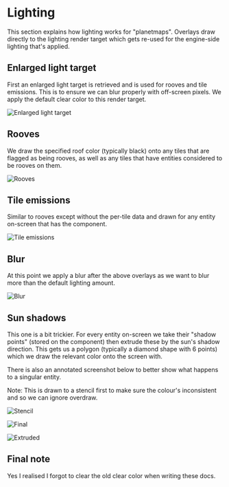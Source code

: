 # Lighting

This section explains how lighting works for "planetmaps". Overlays draw directly to the lighting render target which gets re-used for the engine-side lighting that's applied.

## Enlarged light target

First an enlarged light target is retrieved and is used for rooves and tile emissions. This is to ensure we can blur properly with off-screen pixels. We apply the default clear color to this render target.

![Enlarged light target](..\..\assets\images\planet\render0.png)

## Rooves

We draw the specified roof color (typically black) onto any tiles that are flagged as being rooves, as well as any tiles that have entities considered to be rooves on them.

![Rooves](..\..\assets\images\planet\render1.png)

## Tile emissions

Similar to rooves except without the per-tile data and drawn for any entity on-screen that has the component.

![Tile emissions](..\..\assets\images\planet\render2.png)

## Blur

At this point we apply a blur after the above overlays as we want to blur more than the default lighting amount.

![Blur](..\..\assets\images\planet\render3.png)

## Sun shadows

This one is a bit trickier. For every entity on-screen we take their "shadow points" (stored on the component) then extrude these by the sun's shadow direction. This gets us a polygon (typically a diamond shape with 6 points) which we draw the relevant color onto the screen with.

There is also an annotated screenshot below to better show what happens to a singular entity.

Note: This is drawn to a stencil first to make sure the colour's inconsistent and so we can ignore overdraw.

![Stencil](..\..\assets\images\planet\render4.png)

![Final](..\..\assets\images\planet\render5.png)

![Extruded](..\..\assets\images\planet\render5-annotated.png)

## Final note

Yes I realised I forgot to clear the old clear color when writing these docs.
